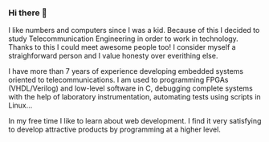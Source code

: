 ### Hi there 👋

I like numbers and computers since I was a kid. Because of this I decided to study Telecommunication Engineering in order to work in technology. Thanks to this I could meet awesome people too! I consider myself a straighforward person and I value honesty over everithing else.

I have more than 7 years of experience developing embedded systems oriented to telecommunications. I am used to programming FPGAs (VHDL/Verilog) and low-level software in C, debugging complete systems with the help of laboratory instrumentation, automating tests using scripts in Linux...

In my free time I like to learn about web development. I find it very satisfying to develop attractive products by programming at a higher level.

<!--
**fjaviermartinezalonso/fjaviermartinezalonso** is a ✨ _special_ ✨ repository because its `README.md` (this file) appears on your GitHub profile.

Here are some ideas to get you started:

- 🔭 I’m currently working on ...
- 🌱 I’m currently learning ...
- 👯 I’m looking to collaborate on ...
- 🤔 I’m looking for help with ...
- 💬 Ask me about ...
- 📫 How to reach me: ...
- 😄 Pronouns: ...
- ⚡ Fun fact: ...
-->
